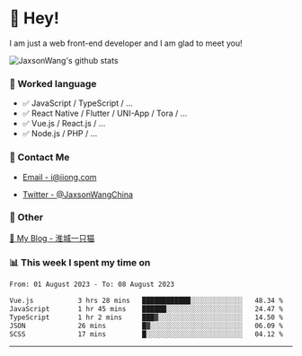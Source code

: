 # 👋 Hey!

I am just a web front-end developer and I am glad to meet you!

![JaxsonWang's github stats](https://github-readme-stats.vercel.app/api?username=JaxsonWang&&show_icons=true&&title_color=1abc9c&&icon_color=1abc9c)


### 📝 Worked language

- ✅ JavaScript / TypeScript / ...
- ✅ React Native / Flutter / UNI-App / Tora / ...
- ✅ Vue.js / React.js / ...
- ✅ Node.js / PHP / ...

### 📮 Contact Me

- [Email - i@iiong.com](mailto:i@iiong.com)

- [Twitter - @JaxsonWangChina](https://twitter.com/JaxsonWangChina)

### 🤪 Other

[📌 My Blog - 淮城一只猫](https://iiong.com)

### 📊 This week I spent my time on

<!--START_SECTION:waka-->

```txt
From: 01 August 2023 - To: 08 August 2023

Vue.js           3 hrs 28 mins   ████████████░░░░░░░░░░░░░   48.34 %
JavaScript       1 hr 45 mins    ██████░░░░░░░░░░░░░░░░░░░   24.47 %
TypeScript       1 hr 2 mins     ███▓░░░░░░░░░░░░░░░░░░░░░   14.50 %
JSON             26 mins         █▓░░░░░░░░░░░░░░░░░░░░░░░   06.09 %
SCSS             17 mins         █░░░░░░░░░░░░░░░░░░░░░░░░   04.12 %
```

<!--END_SECTION:waka-->

---
